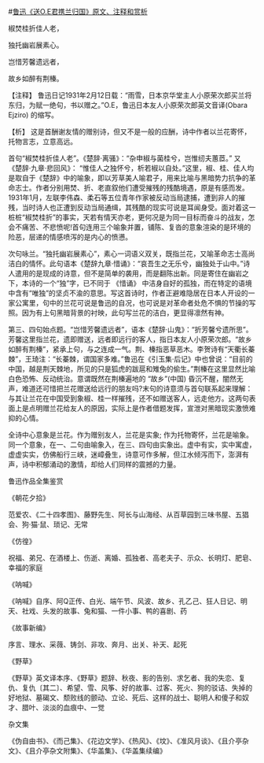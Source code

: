 #[鲁迅《送O.E君携兰归国》原文、注释和赏析](https://www.vrrw.net/wx/9309.html)

椒焚桂折佳人老，

独托幽岩展素心。

岂惜芳馨遗远者，

故乡如醉有荆榛。

【注释】 鲁迅日记1931年2月12日载：“雨雪，日本京华堂主人小原荣次郎买兰将东归，为赋一绝句，书以赠之。”O.E，鲁迅日本友人小原荣次郎英文音译(Obara Ejziro) 的缩写。



【析】 这是首酬谢友情的赠别诗，但又不是一般的应酬，诗中作者以兰花寄怀，托物言志，立意高远。

首句“椒焚桂折佳人老”。《楚辞·离骚》：“杂申椒与菌桂兮，岂惟纫夫蕙茝。” 又 《楚辞·九章·悲回风》： “惟佳人之独怀兮，析若椒以自处。”这里，椒、桂、佳人均是取自于《楚辞》中的喻象，即以芳草美人喻君子，用来比喻与黑暗势力抗争的革命志士。作者分别用焚、折、老直叙他们遭受摧残的残酷境遇，原是有感而发。1931年1月，左联李伟森、柔石等五位青年作家被反动当局逮捕，遭到非人的摧残，当时诗人也正遭到反动当局通缉，其残酷的现实可说是耳闻身受。面对着这一桩桩“椒焚桂折”的事实，天若有情天亦老，更何况是为同一目标而奋斗的战友，怎会不痛苦、不悲愤呢!首句连用三个喻象并置，铺陈、复沓的意象渲染的是环境的险恶，层递的情感喷泻的是内心的愤懑。

次句咏兰。“独托幽岩展素心”，素心一词语义双关，既指兰花，又喻革命志士高尚洁白的情怀。此句语本《楚辞九章·惜诵》：“哀吾生之无乐兮，幽独处于山中。”诗人遣用的是现成的诗意，但不是简单的袭用，而是翻陈出新。同是寄住在幽岩之下，本诗的一个“独”字，已不同于 《惜诵》 中洁身自好的孤独，而在特定的语境中含有“唯独”的坚贞不渝的意思。写这首诗时，作者正避难隐居在日本人开设的一 家公寓里，句中的兰花可说是鲁迅的自况，也可说是对革命者处危不惧的节操的写照。因为有上句黑暗背景的衬映，此句写兰花的洁白，更显得凛然有神。

第三、四句始点题。“岂惜芳馨遗远者”，语本《楚辞·山鬼》：“折芳馨兮遗所思”。芳馨这里指兰花，遗即赠送，远者即远行的客人，指日本友人小原荣次郎。“故乡如醉有荆榛”，紧承上句，与之连成一气。荆、榛指恶草恶木。李贺诗有“天衢长蓁棘”，王琦注：“长蓁棘，谓国家多难。”鲁迅在《引玉集·后记》中也曾说：“目前的中国，越是荆天棘地，所见的只是狐虎的跋扈和雉兔的偷生。”荆榛在这里显然比喻白色恐怖、反动统治。意谓既然在荆榛遍地的 “故乡”(中国) 昏沉不醒，闇然无声，难道还可惜把兰花赠送给远行的朋友吗?末句的诗意须与首句联系起来理解：与其让兰花在中国受到象椒、桂一样摧残，还不如赠送客人，远走他方。这两句表面上是点明赠兰花给友人的原因，实际上是作者借题发挥，宣泄对黑暗现实激愤难抑的心情。

全诗中心意象是兰花。作为赠别友人，兰花是实象; 作为托物寄怀，兰花是喻象。同一个意象，在一、二句由喻象入，在三、四句由实象出。虚中有实，实中寓虚，虚虚实实，仿佛船行三峡，迷嶂叠生，诗意可作多解，但江水倾泻而下，澎湃有声，诗中积郁涌动的激情，却给人们同样的震撼的力量。

鲁迅作品全集鉴赏

《朝花夕拾》

范爱农、《二十四孝图》、藤野先生、阿长与山海经、从百草园到三味书屋、五猖会、狗·猫·鼠、琐记、无常

《仿徨》

祝福、弟兄、在酒楼上、伤逝、离婚、孤独者、高老夫子、示众、长明灯、肥皂、幸福的家庭

《呐喊》

《呐喊》自序、阿Q正传、白光、端午节、风波、故乡、孔乙己、狂人日记、明天、社戏、头发的故事、兔和猫、一件小事、鸭的喜剧、药

《故事新编》

序言、理水、采薇、铸剑、非攻、奔月、出关、补天、起死

《野草》

《野草》英文译本序、《野草》题辞、秋夜、影的告别、求乞者、我的失恋、复仇、复仇〔其二〕、希望、雪、风筝、好的故事、过客、死火、狗的驳诘、失掉的好地狱、墓碣文、颓败线的颤动、立论、死后、这样的战士、聪明人和傻子和奴才、腊叶、淡淡的血痕中、一觉

杂文集

《伪自由书》、《而己集》、《花边文学》、《热风》、《坟》、《准风月谈》、《且介亭杂文》、《且介亭杂文附集》、《华盖集》、《华盖集续编》


